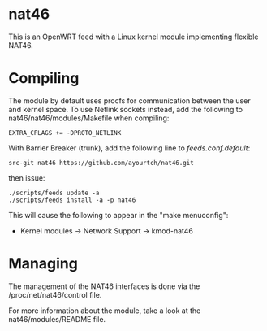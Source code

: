 nat46
=====

This is an OpenWRT feed with a Linux kernel module implementing flexible NAT46.

Compiling
=========

The module by default uses procfs for communication between the user and kernel space.
To use Netlink sockets instead, add the following to nat46/nat46/modules/Makefile
when compiling:
```
EXTRA_CFLAGS += -DPROTO_NETLINK
```

With Barrier Breaker (trunk), add the following line to *feeds.conf.default*:
```
src-git nat46 https://github.com/ayourtch/nat46.git
```

then issue:

```
./scripts/feeds update -a
./scripts/feeds install -a -p nat46
```

This will cause the following to appear in the "make menuconfig":

 * Kernel modules -> Network Support -> kmod-nat46

Managing
========

The management of the NAT46 interfaces is done via the /proc/net/nat46/control file.

For more information about the module, take a look at the nat46/modules/README file.


